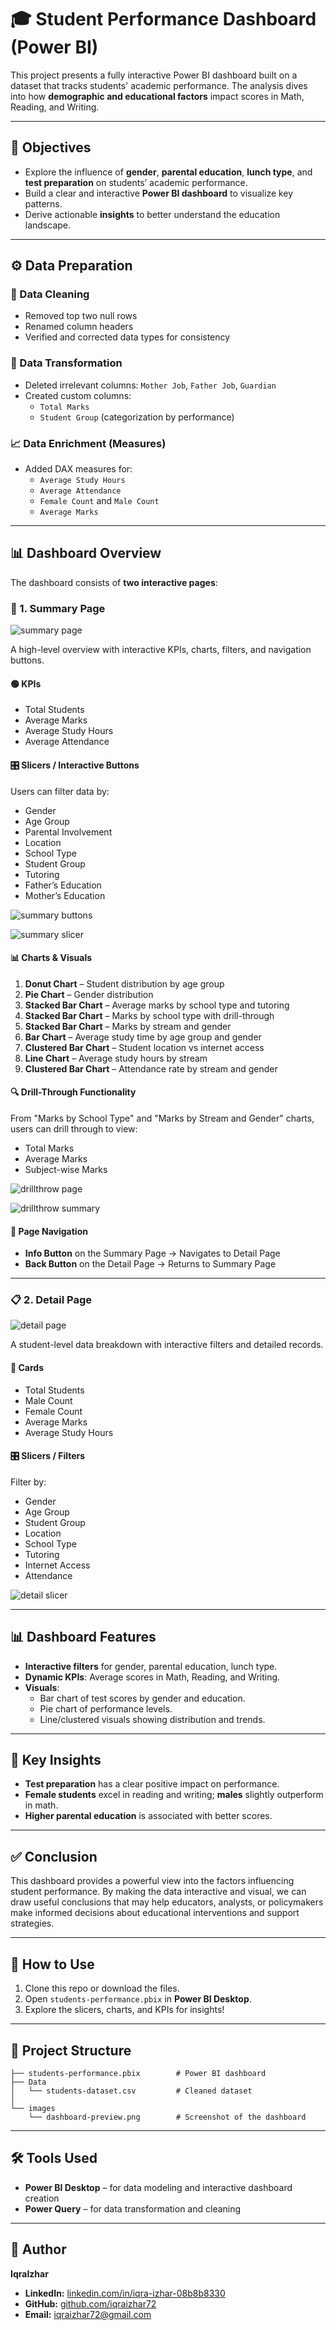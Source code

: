 # 🎓 Student Performance Dashboard (Power BI)

This project presents a fully interactive Power BI dashboard built on a dataset that tracks students' academic performance. The analysis dives into how **demographic and educational factors** impact scores in Math, Reading, and Writing.

---

## 🎯 Objectives

- Explore the influence of **gender**, **parental education**, **lunch type**, and **test preparation** on students’ academic performance.
- Build a clear and interactive **Power BI dashboard** to visualize key patterns.
- Derive actionable **insights** to better understand the education landscape.

---

## ⚙️ Data Preparation

### 🧼 Data Cleaning
- Removed top two null rows
- Renamed column headers
- Verified and corrected data types for consistency

### 🔄 Data Transformation
- Deleted irrelevant columns: `Mother Job`, `Father Job`, `Guardian`
- Created custom columns:
  - `Total Marks`
  - `Student Group` (categorization by performance)

### 📈 Data Enrichment (Measures)
- Added DAX measures for:
  - `Average Study Hours`
  - `Average Attendance`
  - `Female Count` and `Male Count`
  - `Average Marks`

---

## 📊 Dashboard Overview

The dashboard consists of **two interactive pages**:

### 🧾 1. Summary Page

![summary page](images/summary.png)

A high-level overview with interactive KPIs, charts, filters, and navigation buttons.

#### 🟢 KPIs
- Total Students  
- Average Marks  
- Average Study Hours  
- Average Attendance

#### 🎛️ Slicers / Interactive Buttons
Users can filter data by:
- Gender
- Age Group
- Parental Involvement
- Location
- School Type
- Student Group
- Tutoring
- Father’s Education
- Mother’s Education

![summary buttons](images/summaryb.png)

![summary slicer](images/summarys.png)

#### 📊 Charts & Visuals
1. **Donut Chart** – Student distribution by age group  
2. **Pie Chart** – Gender distribution  
3. **Stacked Bar Chart** – Average marks by school type and tutoring  
4. **Stacked Bar Chart** – Marks by school type with drill-through  
5. **Stacked Bar Chart** – Marks by stream and gender  
6. **Bar Chart** – Average study time by age group and gender  
7. **Clustered Bar Chart** – Student location vs internet access  
8. **Line Chart** – Average study hours by stream  
9. **Clustered Bar Chart** – Attendance rate by stream and gender  

#### 🔍 Drill-Through Functionality
From "Marks by School Type" and "Marks by Stream and Gender" charts, users can drill through to view:
- Total Marks
- Average Marks
- Subject-wise Marks

![drillthrow page](images/drillthrow.png)

![drillthrow summary](images/drillthrowp.png)


#### 🔁 Page Navigation
- **Info Button** on the Summary Page → Navigates to Detail Page
- **Back Button** on the Detail Page → Returns to Summary Page

---

### 📋 2. Detail Page

![detail page](images/detail.png)


A student-level data breakdown with interactive filters and detailed records.

#### 📌 Cards
- Total Students  
- Male Count  
- Female Count  
- Average Marks  
- Average Study Hours

#### 🎛️ Slicers / Filters
Filter by:
- Gender
- Age Group
- Student Group
- Location
- School Type
- Tutoring
- Internet Access
- Attendance

![detail slicer](images/details.png)

---

## 📊 Dashboard Features

- **Interactive filters** for gender, parental education, lunch type.
- **Dynamic KPIs**: Average scores in Math, Reading, and Writing.
- **Visuals**:
  - Bar chart of test scores by gender and education.
  - Pie chart of performance levels.
  - Line/clustered visuals showing distribution and trends.

---

## 🔑 Key Insights

- **Test preparation** has a clear positive impact on performance.
- **Female students** excel in reading and writing; **males** slightly outperform in math.
- **Higher parental education** is associated with better scores.

---

## ✅ Conclusion

This dashboard provides a powerful view into the factors influencing student performance. By making the data interactive and visual, we can draw useful conclusions that may help educators, analysts, or policymakers make informed decisions about educational interventions and support strategies.

---

## 🚀 How to Use

1. Clone this repo or download the files.
2. Open `students-performance.pbix` in **Power BI Desktop**.
3. Explore the slicers, charts, and KPIs for insights!

---

## 📁 Project Structure

```
├── students-performance.pbix        # Power BI dashboard
├── Data
│   └── students-dataset.csv         # Cleaned dataset
│
└── images
    └── dashboard-preview.png        # Screenshot of the dashboard
```

---


## 🛠 Tools Used

- **Power BI Desktop** – for data modeling and interactive dashboard creation  
- **Power Query** – for data transformation and cleaning

---

## 👤 Author

**IqraIzhar**
- **LinkedIn:** [linkedin.com/in/iqra-izhar-08b8b8330](https://www.linkedin.com/in/iqra-izhar-08b8b8330)  
- **GitHub:** [github.com/iqraizhar72](https://github.com/iqraizhar72)
- **Email:** [iqraizhar72@gmail.com](mailto:iqraizhar72@gmail.com)


